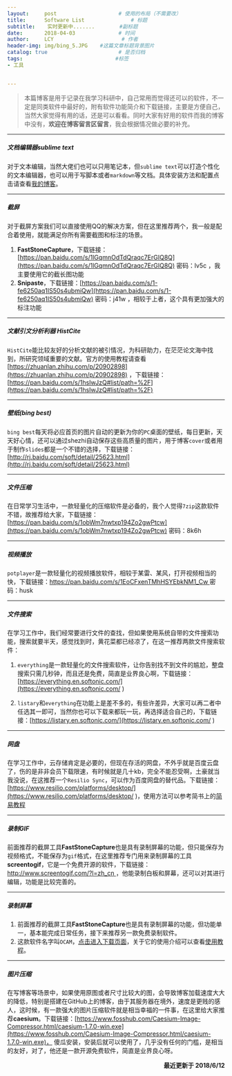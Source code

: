 ```yaml
---
layout:     post                    # 使用的布局（不需要改）
title:      Software List               # 标题 
subtitle:    实时更新中.......        #副标题
date:       2018-04-03              # 时间
author:     LCY                      # 作者
header-img: img/bing_5.JPG    #这篇文章标题背景图片
catalog: true                       # 是否归档
tags:                              #标签
- 工具


---
```

>本篇博客是用于记录在我学习科研中，自己常用而觉得还可以的软件，不一定是同类软件中最好的，附有软件功能简介和下载链接，主要是方便自己，当然大家觉得有用的话，还是可以看看。同时大家有好用的软件而我的博客中没有，**欢迎在博客留言区留言**，我会根据情况做必要的补充。

----------------
##### 文档编辑器sublime text
对于文本编辑，当然大佬们也可以只用笔记本，但`sublime text`可以打造个性化的文本编辑器，也可以用于写脚本或者`markdown`等文档。具体安装方法和配置点击请查看[我的博客](https://liaochengyu.github.io/2018/04/01/Markdown-&-Sublime-Text-3/)。

--------------
##### 截屏
对于截屏方案我们可以直接使用QQ的解决方案，但在这里推荐两个，我一般是配合着使用，就能满足你所有需要截图和标注的场景。
1. **FastStoneCapture**，下载链接：[https://pan.baidu.com/s/1lGqmnOdTdQraqc7ErGIQ8Q](https://pan.baidu.com/s/1lGqmnOdTdQraqc7ErGIQ8Q) 密码：lv5c ，我主要使用它的截长图功能
2. **Snipaste**，下载链接：[https://pan.baidu.com/s/1-fe6250aq1IS50s4ubmiQw](https://pan.baidu.com/s/1-fe6250aq1IS50s4ubmiQw) 密码：j41w ，相较于上者，这个具有更加强大的标注功能

--------------
##### 文献引文分析利器 HistCite 
`HistCite`能比较友好的分析文献的被引情况，为科研助力，在茫茫论文海中找到，所研究领域重要的文献。官方的使用教程请查看[https://zhuanlan.zhihu.com/p/20902898](https://zhuanlan.zhihu.com/p/20902898) ，下载链接：[https://pan.baidu.com/s/1hsIwJzQ#list/path=%2F](https://pan.baidu.com/s/1hsIwJzQ#list/path=%2F)

--------------
##### 壁纸(bing best)
`bing best`每天将必应首页的图片自动的更新为你的`PC`桌面的壁纸，每日更新，天天好心情，还可以通过shezhi自动保存这些高质量的图片，用于博客`cover`或者用于制作`slides`都是一个不错的选择，下载链接：[http://rj.baidu.com/soft/detail/25623.html](http://rj.baidu.com/soft/detail/25623.html)

--------------
##### 文件压缩
在日常学习生活中，一款轻量化的压缩软件是必备的，我个人觉得`7zip`这款软件不错，故推荐给大家，下载链接：[https://pan.baidu.com/s/1obWm7nwtxp194Zo2gwPtcw](https://pan.baidu.com/s/1obWm7nwtxp194Zo2gwPtcw)
密码：8k6h

--------------
##### 视频播放
`potplayer`是一款轻量化的视频播放软件，相较于某雷、某风，打开视频相当的快，下载链接：[https://pan.baidu.com/s/1EoCFxenTMhHSYEbkNM1_Cw ](https://pan.baidu.com/s/1EoCFxenTMhHSYEbkNM1_Cw )
密码：husk

--------------
##### 文件搜索
在学习工作中，我们经常要进行文件的查找，但如果使用系统自带的文件搜索功能，搜索就要半天，感觉找到时，黄花菜都已经凉了，在这一推荐两款文件搜索软件：
1. `everything`是一款轻量化的文件搜索软件，让你告别找不到文件的尴尬，整盘搜索只需几秒钟，而且还是免费，简直是业界良心啊，下载链接：[https://everything.en.softonic.com/](https://everything.en.softonic.com/ )

2. `listary`和`everything`在功能上是差不多的，有些许差异，大家可以再二者中任选其一即可，当然你也可以下载来都玩一玩，再选择适合自己的，下载链接：[https://listary.en.softonic.com/](https://listary.en.softonic.com/ )

--------------
##### 网盘
在学习工作中，云存储肯定是必要的，但现在存活的网盘，不外乎就是百度云盘了，伤的是非非会员下载限速，有时候就是几十kb，完全不能忍受啊，土豪就当我没说，在这推荐一个`Resilio Sync`，可以作为百度网盘的替代品。下载链接：[https://www.resilio.com/platforms/desktop/](https://www.resilio.com/platforms/desktop/ )，使用方法可以参考简书上的[简易教程](https://www.jianshu.com/p/339d07a958b7)

--------------
##### 录制GIF
前面推荐的截屏工具**FastStoneCapture**也是具有录制屏幕的功能，但只能保存为视频格式，不能保存为`gif`格式，在这里推荐专门用来录制屏幕的工具**screentogif**，它是一个免费开源的软件，下载链接：[http://www.screentogif.com/?l=zh_cn ](http://www.screentogif.com/?l=zh_cn)，他能录制白板和屏幕，还可以对其进行编辑，功能是比较完善的。

--------------
##### 录制屏幕
1. 前面推荐的截屏工具**FastStoneCapture**也是具有录制屏幕的功能，但功能单一，基本能完成日常任务，接下来推荐另一款免费录制软件。
2. 这款软件名字叫`OCAM`，[点击进入下载页面](https://download.cnet.com/oCam/3000-13633_4-75758209.html)，关于它的使用介绍可以查看[使用教程](https://mp.weixin.qq.com/s/BAN4RNVysdGbyOOizxZSng
)。

--------------
##### 图片压缩
在写博客等场景中，如果使用原图或者尺寸比较大的图，会导致博客加载速度大大的降低，特别是搭建在GitHub上的博客，由于其服务器在境外，速度是更贱的感人，这时候，有一款强大的图片压缩软件就是相当幸福的一件事，在这里给大家推荐**caesium**。下载链接：[https://www.fosshub.com/Caesium-Image-Compressor.html/caesium-1.7.0-win.exe](https://www.fosshub.com/Caesium-Image-Compressor.html/caesium-1.7.0-win.exe)， 傻瓜安装，安装后就可以使用了，几乎没有任何的门槛，是相当的友好，对了，他还是一款开源免费软件，简直是业界良心呀。

<p align="right"; color="red">
<strong>最近更新于  2018/6/12</strong>
</p>
